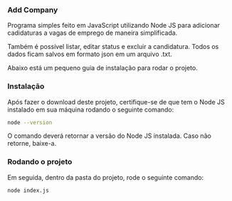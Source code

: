 ### Add Company

Programa simples feito em JavaScript utilizando Node JS para adicionar cadidaturas a vagas de emprego de maneira simplificada.

Também é possível listar, editar status e excluir a candidatura. Todos os dados ficam salvos em formato json em um arquivo .txt.

Abaixo está um pequeno guia de instalação para rodar o projeto.

### Instalação

Após fazer o download deste projeto, certifique-se de que tem o Node JS instalado em sua máquina rodando o seguinte comando:

```bash
node --version
```

O comando deverá retornar a versão do Node JS instalada. Caso não retorne, baixe-a.

### Rodando o projeto

Em seguida, dentro da pasta do projeto, rode o seguinte comando:

```bash
node index.js
```
